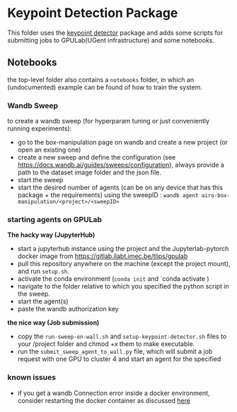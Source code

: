 # Keypoint Detection Package
This folder uses the [keypoint detector](https://github.com/tlpss/keypoint-detection) package and adds some scripts for submitting jobs to GPULab(UGent infrastructure) and some notebooks.

## Notebooks
the top-level folder also contains a `notebooks` folder, in which an (undocumented) example can be found of how to train the system.

### Wandb Sweep
to create a wandb sweep (for hyperparam tuning or just conveniently running experiments):

- go to the box-manipulation page on wandb and create a new project (or open an existing one)
- create a new sweep and define the configuration (see https://docs.wandb.ai/guides/sweeps/configuration), always provide a path to the dataset image folder and the json file.
- start the sweep
- start the desired number of agents (can be on any device that has this package + the requirements) using the sweepID : `wandb agent airo-box-manipulation/<project>/<sweepID>`

### starting agents on GPULab
**The hacky way (JupyterHub)**
- start a jupyterhub instance using the project and the Jupyterlab-pytorch docker image from https://gitlab.ilabt.imec.be/tlips/gpulab
- pull this repository anywhere on the machine (except the project mount), and run `setup.sh`.
- activate the conda environment (`conda init` and `conda activate <env>)
- navigate to the folder relative to which you specified the python script in the sweep.
- start the agent(s)
- paste the wandb authorization key


**the nice way (Job submission)**
- copy the `run-sweep-on-wall.sh` and `setup-keypoint-detector.sh` files to your /project folder and chmod +x them to make executable.
- run the `submit_sweep_agent_to_wall.py` file, which will submit a job request with one GPU to cluster 4 and start an agent for the specified

### known issues
- if you get a wandb Connection error inside a docker environment, consider restarting the docker container as discussed [here](https://stackoverflow.com/questions/44761246/temporary-failure-in-name-resolution-errno-3-with-docker)
